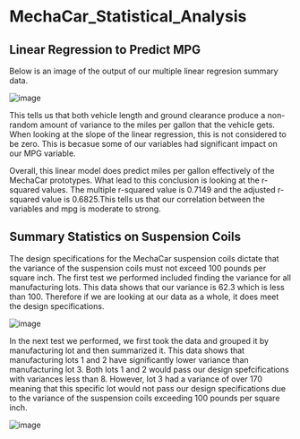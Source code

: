 # MechaCar_Statistical_Analysis

## Linear Regression to Predict MPG
Below is an image of the output of our multiple linear regresion summary data. 

![image](https://user-images.githubusercontent.com/117782103/224168686-f1b2c197-ac4c-44f0-a0ba-85e4748ca7df.png)

This tells us that both vehicle length and ground clearance produce a non-random amount of variance to the miles per gallon that the vehicle gets. When looking at the slope of the linear regression, this is not considered to be zero. This is becasue some of our variables had significant impact on our MPG variable. 

Overall, this linear model does predict miles per gallon effectively of the MechaCar prototypes. What lead to this conclusion is looking at the r-squared values. The multiple r-squared value is 0.7149 and the adjusted r-squared value is 0.6825.This tells us that our correlation between the variables and mpg is moderate to strong. 

## Summary Statistics on Suspension Coils
The design specifications for the MechaCar suspension coils dictate that the variance of the suspension coils must not exceed 100 pounds per square inch. The first test we performed included finding the variance for all manufacturing lots. This data shows that our variance is 62.3 which is less than 100. Therefore if we are looking at our data as a whole, it does meet the design specifications. 

![image](https://user-images.githubusercontent.com/117782103/224205650-265c6131-b2ac-4451-9b37-7a96de263550.png)

In the next test we performed, we first took the data and grouped it by manufacturing lot and then summarized it. This data shows that manufacturing lots 1 and 2 have significantly lower variance than manufacturing lot 3. Both lots 1 and 2 would pass our design spefcifications with variances less than 8. However, lot 3 had a variance of over 170 meaning that this specific lot would not pass our design specifications due to the variance of the suspension coils exceeding 100 pounds per square inch.

![image](https://user-images.githubusercontent.com/117782103/224205498-e803a0a2-44ec-4b5f-8f34-f1f1c28a068e.png)


